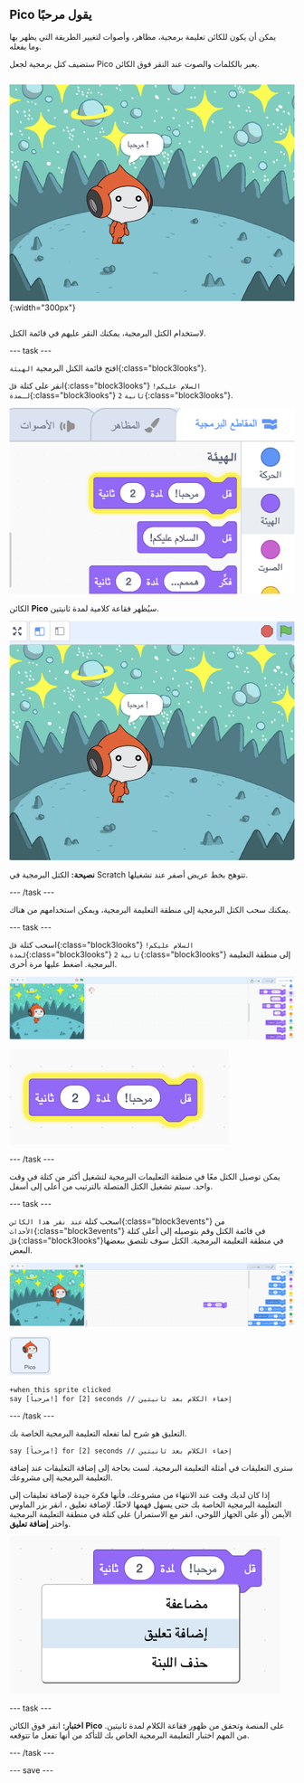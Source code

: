 ## Pico يقول مرحبًا

<div style="display: flex; flex-wrap: wrap">
<div style="flex-basis: 200px; flex-grow: 1; margin-right: 15px;">
يمكن أن يكون للكائن تعليمة برمجية، مظاهر، وأصوات لتغيير الطريقة التي يظهر بها وما يفعله. 
  
ستضيف كتل برمجية لجعل Pico يعبر بالكلمات والصوت عند النقر فوق الكائن.
</div>
<div>

![الكائن Pico يقول، "مرحباً!"](images/pico-step2.png){:width="300px"}

</div>
</div>

لاستخدام الكتل البرمجية، يمكنك النقر عليهم في قائمة الكتل.

--- task ---

افتح قائمة الكتل البرمجية `الهيئة`{:class="block3looks"}.

انقر على كتلة `قل`{:class="block3looks"} `السلام عليكم!` `لـمدة`{:class="block3looks"} `2` `ثانية`{:class="block3looks"}.

![قَول مرحبا! تتوهج مجموعة لمدة ثانيتين بخط عريض أصفر.](images/pico-say-hello-blocks-menu.png)

الكائن **Pico** سيُظهر فقاعة كلامية لمدة ثانيتين.

![الكائن Pico مع "السلام عليكم!" في فقاعة كلام.](images/pico-say-hello-stage.png)

**نصيحة:** الكتل البرمجية في Scratch تتوهج بخط عريض أصفر عند تشغيلها.

--- /task ---

يمكنك سحب الكتل البرمجية إلى منطقة التعليمة البرمجية، ويمكن استخدامهم من هناك.

--- task ---

اسحب كتلة `قل`{:class="block3looks"} `السلام عليكم!` `لمدة`{:class="block3looks"} `2` `ثانية`{:class="block3looks"} إلى منطقة التعليمة البرمجية. اضغط عليها مرة أخرى.

![سحب كتلة "قل" إلى منطقة التعليمة البرمجية والنقر عليها لتشغيلها.](images/pico-drag-say.gif)

![تم سحب كتلة "قل" إلى منطقة التعليمة البرمجية. تتوهج مجموعة التعليمة البرمجية بخط عريض أصفر.](images/pico-drag-say.png)

--- /task ---

يمكن توصيل الكتل معًا في منطقة التعليمات البرمجية لتشغيل أكثر من كتلة في وقت واحد. سيتم تشغيل الكتل المتصلة بالترتيب من أعلى إلى أسفل.

--- task ---

اسحب كتلة `عند نقر هذا الكائن`{:class="block3events"} من `الأحداث`{:class="block3events"} في قائمة الكتل وقم بتوصيله إلى أعلى كتلة `قل`{:class="block3looks"}في منطقة التعليمة البرمجية. الكتل سوف تلتصق ببعضها البعض.

![رسم متحرك للكتل تلتصق ببعضها البعض. عندما يتم النقر فوق Pico ، يقولون "السلام عليكم!" لمدة ثانيتين.](images/pico-snap-together.gif)

![الكائن Pico.](images/pico-sprite.png)

```blocks3
+when this sprite clicked
say [مرحباً!] for [2] seconds // إخفاء الكلام بعد ثانيتين
```

--- /task ---

التعليق هو شرح لما تفعله التعليمة البرمجية الخاصة بك.

```blocks3
say [مرحباً!] for [2] seconds // إخفاء الكلام بعد ثانيتين
```
سترى التعليقات في أمثلة التعليمة البرمجية. لست بحاجة إلى إضافة التعليقات عند إضافة التعليمة البرمجية إلى مشروعك.

إذا كان لديك وقت عند الانتهاء من مشروعك، فأنها فكرة جيدة لإضافة تعليقات إلى التعليمة البرمجية الخاصة بك حتى يسهل فهمها لاحقًا. لإضافة تعليق ، انقر بزر الماوس الأيمن (أو على الجهاز اللوحي، انقر مع الاستمرار) على كتلة في منطقة التعليمة البرمجية واختر **إضافة تعليق**.

![القائمة المنبثقة التي تظهر عند النقر بزر الماوس الأيمن فوق كتلة. تم تحديد "إضافة تعليق".](images/add-comment.png)

--- task ---

**اختبار:** انقر فوق الكائن **Pico** على المنصة وتحقق من ظهور فقاعة الكلام لمدة ثانيتين. من المهم اختبار التعليمة البرمجية الخاص بك للتأكد من أنها تفعل ما تتوقعه.

--- /task ---

--- save ---

